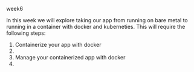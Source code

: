 week6

In this week we will explore taking our app from running on bare metal to running in a container with docker and kuberneties.  This will require the following steps:

1. Containerize your app with docker
2. 
3. Manage your containerized app with docker
4. 